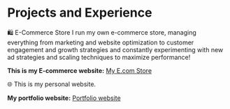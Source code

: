 # Projects and Experience
🛍️ E-Commerce Store
I run my own e-commerce store, managing everything from marketing and website optimization to customer engagement and growth strategies and constantly experimenting with new ad strategies and scaling techniques to maximize performance!

**This is my E-commerce website:** [My E.com Store](https://3qvxps-i2.myshopify.com/)

🌐 This is my personal website.

**My portfolio website:** [Portfolio website](https://shouryapatiyal.builder-preview.com/)
